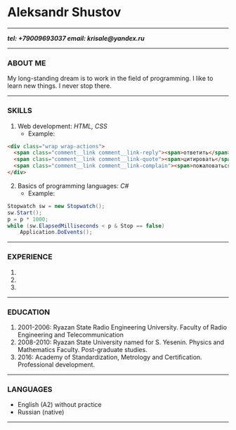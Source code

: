 # Aleksandr Shustov

---

**_tel: +79009693037
email: krisale@yandex.ru_**

---

### ABOUT ME

My long-standing dream is to work in the field of programming. I like to learn new things. I never stop there.

---

### SKILLS

1. Web development: _HTML, CSS_
   - Example:

```html
<div class="wrap wrap-actions">
  <span class="comment__link comment__link-reply"><span>ответить</span></span>
  <span class="comment__link comment__link-quote"><span>цитировать</span></span>
  <span class="comment__link comment__link-complain"><span>пожаловаться</span></span>
</div>
```

2. Basics of programming languages: _C#_
   - Example:

```csharp
Stopwatch sw = new Stopwatch();
sw.Start();
p = p * 1000;
while (sw.ElapsedMilliseconds < p & Stop == false)
    Application.DoEvents();
```

---

### EXPERIENCE

1.
2.
3.

---

### EDUCATION

1. 2001-2006: Ryazan State Radio Engineering University. Faculty of Radio Engineering and Telecommunication
1. 2008-2010: Ryazan State University named for S. Yesenin. Physics and Mathematics Faculty. Post-graduate studies.
1. 2016: Academy of Standardization, Metrology and Certification. Professional development.

---

### LANGUAGES

- English (A2) without practice
- Russian (native)

---
